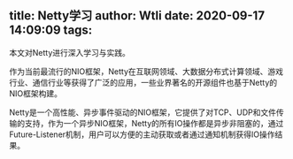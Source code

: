 title: Netty学习
author: Wtli
date: 2020-09-17 14:09:09
tags:
---
本文对Netty进行深入学习与实践。

作为当前最流行的NIO框架，Netty在互联网领域、大数据分布式计算领域、游戏行业、通信行业等获得了广泛的应用，一些业界著名的开源组件也基于Netty的NIO框架构建。

<!-- more -->

Netty是一个高性能、异步事件驱动的NIO框架，它提供了对TCP、UDP和文件传输的支持，作为一个异步NIO框架，Netty的所有IO操作都是异步非阻塞的，通过Future-Listener机制，用户可以方便的主动获取或者通过通知机制获得IO操作结果。